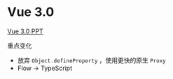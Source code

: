# Vue 3.0

[Vue 3.0 PPT](https://docs.google.com/presentation/d/1yhPGyhQrJcpJI2ZFvBme3pGKaGNiLi709c37svivv0o/edit#slide=id.g4689c30700_0_93)

重点变化

- 放弃 `Object.defineProperty` ，使用更快的原生 `Proxy`
- Flow -> TypeScript